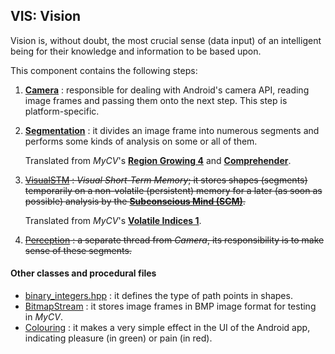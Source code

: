 ## VIS: Vision

Vision is, without doubt, the most crucial sense (data input) of an intelligent being
for their knowledge and information to be based upon.

This component contains the following steps:

1. [**Camera**](camera.cpp) : responsible for dealing with Android's camera API,
   reading image frames and passing them onto the next step. This step is platform-specific.

2. [**Segmentation**](segmentation.cpp) : it divides an image frame into numerous segments
   and performs some kinds of analysis on some or all of them.

   Translated from *MyCV*'s [**Region Growing 4**](
   https://github.com/fulcrum6378/mycv/blob/master/segmentation/region_growing_4.py) and [**Comprehender**](
   https://github.com/fulcrum6378/mycv/blob/master/tracing/comprehender_rg4.py).

3. ~~[VisualSTM](visual_stm.cpp) : *Visual Short-Term Memory*; it stores shapes (segments)
   temporarily on a non-volatile (persistent) memory for a later (as soon as possible) analysis by
   the [**Subconscious Mind (SCM)**](../scm).~~

   Translated from *MyCV*'s [**Volatile Indices 1**](
   https://github.com/fulcrum6378/mycv/blob/master/storage/volatile_indices_1.py).

4. ~~[Perception](perception.cpp) : a separate thread from *Camera*,
   its responsibility is to make sense of these segments.~~

#### Other classes and procedural files

- [binary_integers.hpp](binary_integers.hpp) : it defines the type of path points in shapes.
- [BitmapStream](bitmap_stream.hpp) : it stores image frames in BMP image format for testing in *MyCV*.
- [Colouring](colouring.hpp) : it makes a very simple effect in the UI of the Android app,
  indicating pleasure (in green) or pain (in red).
